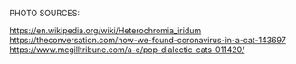 PHOTO SOURCES: 

https://en.wikipedia.org/wiki/Heterochromia_iridum
https://theconversation.com/how-we-found-coronavirus-in-a-cat-143697
https://www.mcgilltribune.com/a-e/pop-dialectic-cats-011420/

